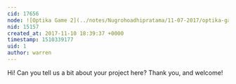 ```yaml
---
cid: 17656
node: ![Optika Game 2](../notes/Nugrohoadhipratama/11-07-2017/optika-game-2)
nid: 15157
created_at: 2017-11-10 18:39:37 +0000
timestamp: 1510339177
uid: 1
author: warren
---
```


Hi! Can you tell us a bit about your project here? Thank you, and welcome!
